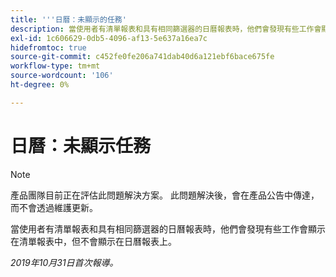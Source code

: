 ```yaml
---
title: '''日曆：未顯示的任務'
description: 當使用者有清單報表和具有相同篩選器的日曆報表時，他們會發現有些工作會顯示在清單報表中，但不會顯示在日曆報表上。
exl-id: 1c606629-0db5-4096-af13-5e637a16ea7c
hidefromtoc: true
source-git-commit: c452fe0fe206a741dab40d6a121ebf6bace675fe
workflow-type: tm+mt
source-wordcount: '106'
ht-degree: 0%

---
```


# 日曆：未顯示任務

>[!NOTE]
>
>產品團隊目前正在評估此問題解決方案。 此問題解決後，會在產品公告中傳達，而不會透過維護更新。

當使用者有清單報表和具有相同篩選器的日曆報表時，他們會發現有些工作會顯示在清單報表中，但不會顯示在日曆報表上。

_2019年10月31日首次報導。_
